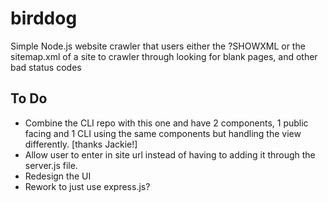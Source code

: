# birddog
Simple Node.js website crawler that users either the ?SHOWXML or the sitemap.xml of a site to crawler through looking for blank pages, and other bad status codes

## To Do
* Combine the CLI repo with this one and have 2 components, 1 public facing and 1 CLI using the same components but handling the view differently. [thanks Jackie!]
* Allow user to enter in site url instead of having to adding it through the server.js file.
* Redesign the UI
* Rework to just use express.js?
